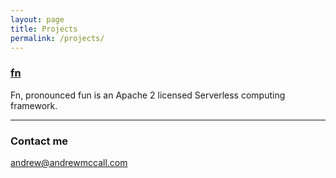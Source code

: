 ```yaml
---
layout: page
title: Projects
permalink: /projects/
---
```


### [fn](https://github.com/andrewmccall/fn)
Fn, pronounced fun is an Apache 2 licensed Serverless computing framework.

***
### Contact me

[andrew@andrewmccall.com](mailto:andrew@andrewmccall.com)
